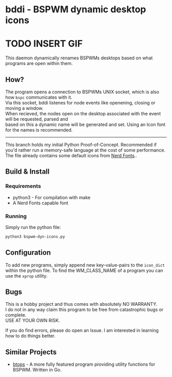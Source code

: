# bddi - BSPWM dynamic desktop icons

# TODO INSERT GIF

This daemon dynamically renames BSPWMs desktops based on what programs are open within them.

## How?
The program opens a connection to BSPWMs UNIX socket, which is also how `bspc` communicates with it.  
Via this socket, bddi listenes for node events like openening, closing or moving a window.  
When recieved, the nodes open on the desktop associated with the event will be requested, parsed and  
based on this a dynamic name will be generated and set. Using an Icon font for the names is recommended.

--- 

This branch holds my initial Python Proof-of-Concept. Recommended if you'd rather run a memory-safe 
language at the cost of some performance.
The file already contains some default icons from [Nerd Fonts](https://www.nerdfonts.com/)..

## Build & Install

### Requirements

* python3      - For compilation with make
* A Nerd Fonts capable font

### Running

Simply run the python file:

```sh
python3 bspwm-dyn-icons.py
```

## Configuration

To add new programs, simply append new key-value-pairs to the `icon_dict` within the python file.
To find the WM_CLASS_NAME of a program you can use the `xprop` utility.

## Bugs

This is a hobby project and thus comes with absolutely NO WARRANTY.  
I do not in any way claim this program to be free from catastrophic bugs or complete.  
USE AT YOUR OWN RISK.

If you do find errors, please do open an Issue.
I am interested in learning how to do things better.

## Similar Projects

* [btops](https://github.com/cmschuetz/btops) - A more fully featured program providing utility functions for BSPWM. Written in Go.
